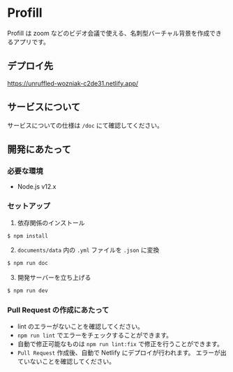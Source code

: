 # Profill

Profill は zoom などのビデオ会議で使える、名刺型バーチャル背景を作成できるアプリです。

## デプロイ先

https://unruffled-wozniak-c2de31.netlify.app/

## サービスについて

サービスについての仕様は `/doc` にて確認してください。

## 開発にあたって

### 必要な環境

- Node.js v12.x

### セットアップ

1. 依存関係のインストール

```bash
$ npm install
```

2. `documents/data` 内の `.yml` ファイルを `.json` に変換

```bash
$ npm run doc
```

3. 開発サーバーを立ち上げる

```bash
$ npm run dev
```

### Pull Request の作成にあたって

- lint のエラーがないことを確認してください。
 - `npm run lint` でエラーをチェックすることができます。
 - 自動で修正可能なものは `npm run lint:fix` で修正を行うことができます。
- `Pull Request` 作成後、自動で Netlify にデプロイが行われます。
エラーが出ていないことを確認してください。
 
